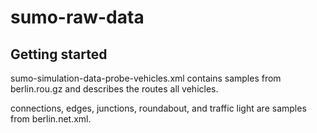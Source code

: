 # sumo-raw-data

## Getting started

sumo-simulation-data-probe-vehicles.xml contains samples from berlin.rou.gz and describes the routes all vehicles.

connections, edges, junctions, roundabout, and traffic light are samples from berlin.net.xml.
